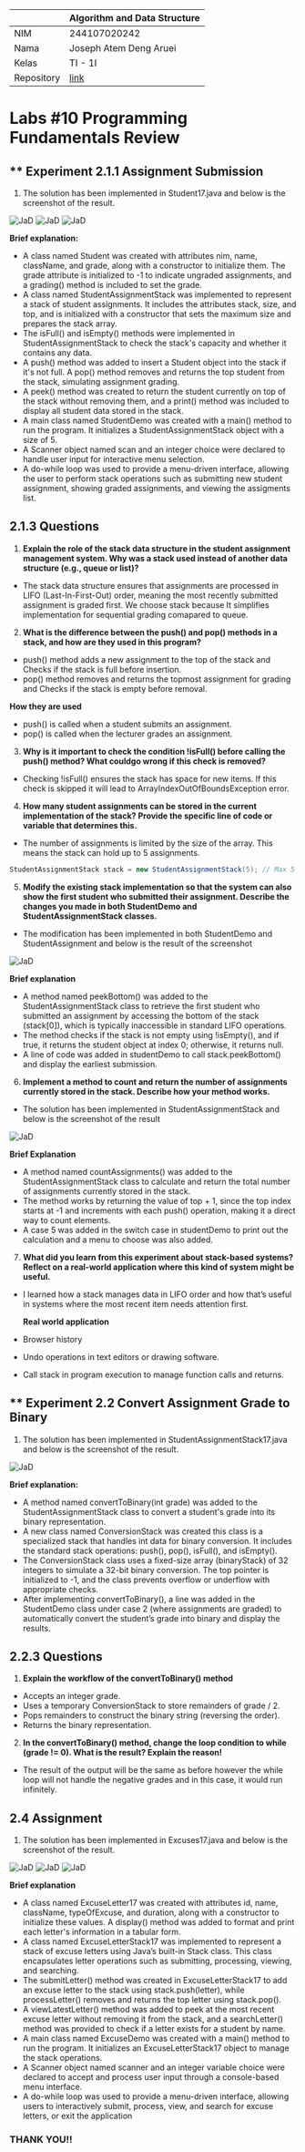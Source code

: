 |  | Algorithm and Data Structure |
|--|--|
| NIM | 244107020242 |
| Nama | Joseph Atem Deng Aruei |
| Kelas | TI - 1I |
| Repository | [link](https://github.com/JosephAt10/Semester-Two) |

# Labs #10 Programming Fundamentals Review

## ** Experiment 2.1.1 Assignment Submission

1. The solution has been implemented in Student17.java and below is the screenshot of the result.

![JaD](photos/1.png)
![JaD](photos/2.png)
![JaD](photos/3.png)

**Brief explanation:**
- A class named Student was created with attributes nim, name, className, and grade, along with a constructor to initialize them. The grade attribute is initialized to -1 to indicate ungraded assignments, and a grading() method is included to set the grade.
- A class named StudentAssignmentStack was implemented to represent a stack of student assignments. It includes the attributes stack, size, and top, and is initialized with a constructor that sets the maximum size and prepares the stack array.
- The isFull() and isEmpty() methods were implemented in StudentAssignmentStack to check the stack's capacity and whether it contains any data.
- A push() method was added to insert a Student object into the stack if it's not full. A pop() method removes and returns the top student from the stack, simulating assignment grading.
- A peek() method was created to return the student currently on top of the stack without removing them, and a print() method was included to display all student data stored in the stack.
- A main class named StudentDemo was created with a main() method to run the program. It initializes a StudentAssignmentStack object with a size of 5.
- A Scanner object named scan and an integer choice were declared to handle user input for interactive menu selection.
- A do-while loop was used to provide a menu-driven interface, allowing the user to perform stack operations such as submitting new student assignment, showing graded assignments, and viewing the assigments list.


## **2.1.3 Questions**
1. **Explain the role of the stack data structure in the student assignment management system. Why was a stack used instead of another data structure (e.g., queue or list)?**
- The stack data structure ensures that assignments are processed in LIFO (Last-In-First-Out) order, meaning the most recently submitted assignment is graded first. We choose stack because It simplifies implementation for sequential grading comapared to queue.
2. **What is the difference between the push() and pop() methods in a stack, and how are they used in this program?**
- push() method adds a new assignment to the top of the stack and Checks if the stack is full before insertion.
- pop() method removes and returns the topmost assignment for grading and Checks if the stack is empty before removal.

**How they are used**
- push() is called when a student submits an assignment.
- pop() is called when the lecturer grades an assignment.
3. **Why is it important to check the condition !isFull() before calling the push() method? What couldgo wrong if this check is removed?**
- Checking !isFull() ensures the stack has space for new items.
If this check is skipped it will lead to ArrayIndexOutOfBoundsException error.
4. **How many student assignments can be stored in the current implementation of the stack? Provide the specific line of code or variable that determines this.**
- The number of assignments is limited by the size of the array. This means the stack can hold up to 5 assignments.
```java
StudentAssignmentStack stack = new StudentAssignmentStack(5); // Max 5 assignments
```
5. **Modify the existing stack implementation so that the system can also show the first student who submitted their assignment. Describe the changes you made in both StudentDemo and StudentAssignmentStack classes.**

- The modification has been implemented in both StudentDemo and StudentAssignment and below is the result of the screenshot

![JaD](photos/5.png)

**Brief explanation**
- A method named peekBottom() was added to the StudentAssignmentStack class to retrieve the first student who submitted an assignment by accessing the bottom of the stack (stack[0]), which is typically inaccessible in standard LIFO operations.
- The method checks if the stack is not empty using !isEmpty(), and if true, it returns the student object at index 0; otherwise, it returns null. 
- A line of code was added in studentDemo to call stack.peekBottom() and display the earliest submission. 
6. **Implement a method to count and return the number of assignments currently stored in the stack. Describe how your method works.**

- The solution has been implemented in StudentAssignmentStack and below is the screenshot of the result

![JaD](photos/6.png)

**Brief Explanation**
- A method named countAssignments() was added to the StudentAssignmentStack class to calculate and return the total number of assignments currently stored in the stack.
- The method works by returning the value of top + 1, since the top index starts at -1 and increments with each push() operation, making it a direct way to count elements.
- A case 5 was added in the switch case in studentDemo to print out the calculation and a menu to choose was also added.
7. **What did you learn from this experiment about stack-based systems? Reflect on a real-world application where this kind of system might be useful.**
- I learned how a stack manages data in LIFO order and how that’s useful in systems where the most recent item needs attention first.

    **Real world application**
- Browser history
- Undo operations in text editors or drawing software.
- Call stack in program execution to manage function calls and returns.


## ** Experiment 2.2 Convert Assignment Grade to Binary

1. The solution has been implemented in StudentAssignmentStack17.java and below is the screenshot of the result.

![JaD](photos/4.png)

**Brief explanation:**
- A method named convertToBinary(int grade) was added to the StudentAssignmentStack class to convert a student's grade into its binary representation.
- A new class named ConversionStack was created this class is a specialized stack that handles int data for binary conversion. It includes the standard stack operations: push(), pop(), isFull(), and isEmpty().
- The ConversionStack class uses a fixed-size array (binaryStack) of 32 integers to simulate a 32-bit binary conversion. The top pointer is initialized to -1, and the class prevents overflow or underflow with appropriate checks.
- After implementing convertToBinary(), a line was added in the StudentDemo class under case 2 (where assignments are graded) to automatically convert the student’s grade into binary and display the results.


## **2.2.3 Questions**
1. **Explain the workflow of the convertToBinary() method**
- Accepts an integer grade.
- Uses a temporary ConversionStack to store remainders of grade / 2.
- Pops remainders to construct the binary string (reversing the order).
- Returns the binary representation.
2. **In the convertToBinary() method, change the loop condition to while (grade != 0). What is the result? Explain the reason!**
- The result of the output will be the same as before however the while loop will not handle the negative grades and in this case, it would run infinitely.


## **2.4 Assignment**

1. The solution has been implemented in Excuses17.java and below is the screenshot of the result.

![JaD](photos/7.png)
![JaD](photos/8.png)
![JaD](photos/9.png)

**Brief explanation**
- A class named ExcuseLetter17 was created with attributes id, name, className, typeOfExcuse, and duration, along with a constructor to initialize these values. A display() method was added to format and print each letter's information in a tabular form.
- A class named ExcuseLetterStack17 was implemented to represent a stack of excuse letters using Java’s built-in Stack class. This class encapsulates letter operations such as submitting, processing, viewing, and searching.
- The submitLetter() method was created in ExcuseLetterStack17 to add an excuse letter to the stack using stack.push(letter), while processLetter() removes and returns the top letter using stack.pop().
- A viewLatestLetter() method was added to peek at the most recent excuse letter without removing it from the stack, and a searchLetter() method was provided to check if a letter exists for a student by name.
- A main class named ExcuseDemo was created with a main() method to run the program. It initializes an ExcuseLetterStack17 object to manage the stack operations.
- A Scanner object named scanner and an integer variable choice were declared to accept and process user input through a console-based menu interface.
- A do-while loop was used to provide a menu-driven interface, allowing users to interactively submit, process, view, and search for excuse letters, or exit the application

### **THANK YOU!!**